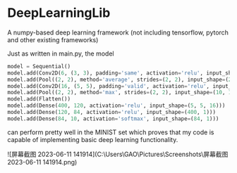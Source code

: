 # DeepLearningLib
A numpy-based deep learning framework (not including tensorflow, pytorch and other existing frameworks)

Just as written in main.py, the model
```python
model = Sequential()
model.add(Conv2D(6, (3, 3), padding='same', activation='relu', input_shape=(28, 28, 1)))
model.add(Pool((2, 2), method='average', strides=(2, 2), input_shape=(28, 28, 6)))
model.add(Conv2D(16, (5, 5), padding='valid', activation='relu', input_shape=(14, 14, 6)))
model.add(Pool((2, 2), method='max', strides=(2, 2), input_shape=(10, 10, 16)))
model.add(Flatten())
model.add(Dense(400, 120, activation='relu', input_shape=(5, 5, 16)))
model.add(Dense(120, 84, activation='relu', input_shape=(400, 1)))
model.add(Dense(84, 10, activation='softmax', input_shape=(84, 1)))
```
can perform pretty well in the MINIST set which proves that my code is capable of implementing basic deep learning functionality.

![屏幕截图 2023-06-11 141914](C:\Users\GAO\Pictures\Screenshots\屏幕截图 2023-06-11 141914.png)
